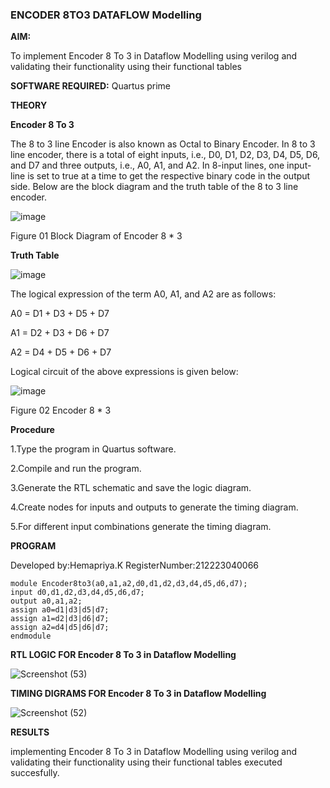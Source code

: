 ### ENCODER 8TO3 DATAFLOW Modelling

**AIM:**

To implement  Encoder 8 To 3 in Dataflow Modelling using verilog and validating their functionality using their functional tables

**SOFTWARE REQUIRED:** Quartus prime

**THEORY**

**Encoder 8 To 3**

The 8 to 3 line Encoder is also known as Octal to Binary Encoder. In 8 to 3 line encoder, there is a total of eight inputs, i.e., D0, D1, D2, D3, D4, D5, D6, and D7 and three outputs, i.e., A0, A1, and A2. In 8-input lines, one input-line is set to true at a time to get the respective binary code in the output side. Below are the block diagram and the truth table of the 8 to 3 line encoder.

![image](https://github.com/naavaneetha/ENCODER8TO3DATAFLOW/assets/154305477/0bc242c1-eb9e-4c47-afe5-30428470efc3)

Figure 01  Block Diagram of Encoder 8 * 3

**Truth Table**

![image](https://github.com/naavaneetha/ENCODER8TO3DATAFLOW/assets/154305477/35496b14-ae6e-4cd1-9abd-d6736b576575)

The logical expression of the term A0, A1, and A2 are as follows:

A0 = D1 + D3 + D5 + D7

A1 = D2 + D3 + D6 + D7

A2 = D4 + D5 + D6 + D7

Logical circuit of the above expressions is given below:

![image](https://github.com/naavaneetha/ENCODER8TO3DATAFLOW/assets/154305477/95acaee6-c873-4c75-89eb-ef09fb158053)

Figure 02  Encoder 8 * 3

**Procedure**

1.Type the program in Quartus software.

2.Compile and run the program.

3.Generate the RTL schematic and save the logic diagram.

4.Create nodes for inputs and outputs to generate the timing diagram.

5.For different input combinations generate the timing diagram.


**PROGRAM**

Developed by:Hemapriya.K
RegisterNumber:212223040066

```
module Encoder8to3(a0,a1,a2,d0,d1,d2,d3,d4,d5,d6,d7);
input d0,d1,d2,d3,d4,d5,d6,d7; 
output a0,a1,a2; 
assign a0=d1|d3|d5|d7; 
assign a1=d2|d3|d6|d7;
assign a2=d4|d5|d6|d7; 
endmodule
```



**RTL LOGIC FOR Encoder 8 To 3 in Dataflow Modelling**

![Screenshot (53)](https://github.com/HemapriyaOfficial/ENCODER8TO3DATAFLOW/assets/147114275/12bb7e2b-3363-485b-83d1-0ed66371a8fa)

**TIMING DIGRAMS FOR Encoder 8 To 3 in Dataflow Modelling**

![Screenshot (52)](https://github.com/HemapriyaOfficial/ENCODER8TO3DATAFLOW/assets/147114275/0a8d4e88-fd3b-44d6-a76c-2dd59d0499ed)

**RESULTS**

implementing  Encoder 8 To 3 in Dataflow Modelling using verilog and validating their functionality using their functional tables executed succesfully.





